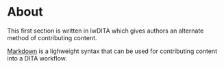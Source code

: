 # About

This first section is written in lwDITA which gives authors an alternate method of contributing content.

[Markdown](http://www.markdownguide.org) is a lighweight syntax that can be used for contributing content into a DITA workflow.